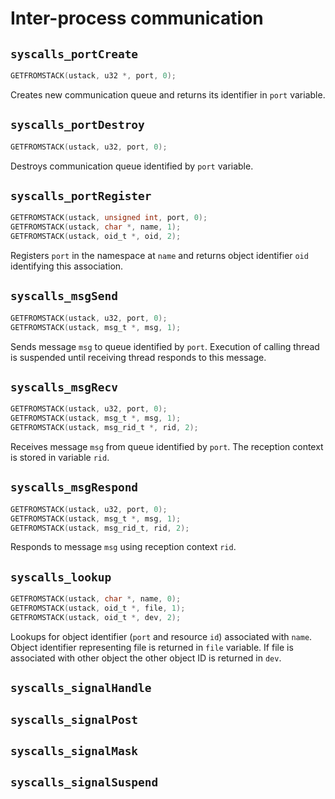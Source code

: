 # Inter-process communication

## `syscalls_portCreate`

````C
GETFROMSTACK(ustack, u32 *, port, 0);
````

Creates new communication queue and returns its identifier in `port` variable.

## `syscalls_portDestroy`

````C
GETFROMSTACK(ustack, u32, port, 0);
````

Destroys communication queue identified by `port` variable.

## `syscalls_portRegister`

````C
GETFROMSTACK(ustack, unsigned int, port, 0);
GETFROMSTACK(ustack, char *, name, 1);
GETFROMSTACK(ustack, oid_t *, oid, 2);
````

Registers `port` in the namespace at `name` and returns object identifier `oid` identifying this association.

## `syscalls_msgSend`

````C
GETFROMSTACK(ustack, u32, port, 0);
GETFROMSTACK(ustack, msg_t *, msg, 1);
````

Sends message `msg` to queue identified by `port`. Execution of calling thread is suspended until receiving thread
responds to this message.

## `syscalls_msgRecv`

````C
GETFROMSTACK(ustack, u32, port, 0);
GETFROMSTACK(ustack, msg_t *, msg, 1);
GETFROMSTACK(ustack, msg_rid_t *, rid, 2);
````

Receives message `msg` from queue identified by `port`. The reception context is stored in variable `rid`.

## `syscalls_msgRespond`

````C
GETFROMSTACK(ustack, u32, port, 0);
GETFROMSTACK(ustack, msg_t *, msg, 1);
GETFROMSTACK(ustack, msg_rid_t, rid, 2);
````

Responds to message `msg` using reception context `rid`.

## `syscalls_lookup`

````C
GETFROMSTACK(ustack, char *, name, 0);
GETFROMSTACK(ustack, oid_t *, file, 1);
GETFROMSTACK(ustack, oid_t *, dev, 2);
````

Lookups for object identifier (`port` and resource `id`) associated with `name`. Object identifier representing file is
returned in `file` variable. If file is associated with other object the other object ID is returned in `dev`.

## `syscalls_signalHandle`

## `syscalls_signalPost`

## `syscalls_signalMask`

## `syscalls_signalSuspend`
